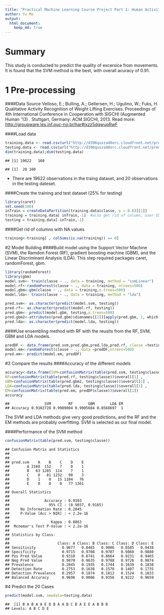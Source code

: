```yaml
---
title: "Practical Machine Learning Course Project Part 1: Human Activity Recognition"
author: Yu Mo
output: 
  html_document:
    keep_md: true
---
```


# Summary
This study is conducted to predict the quality of excersice from movements. It is found that the SVM method is the best, with overall acuracy of 0.91.   

# 1 Pre-processing
####Data Source 
Velloso, E.; Bulling, A.; Gellersen, H.; Ugulino, W.; Fuks, H. Qualitative Activity Recognition of Weight Lifting Exercises. Proceedings of 4th International Conference in Cooperation with SIGCHI (Augmented Human '13) . Stuttgart, Germany: ACM SIGCHI, 2013. Read more: http://groupware.les.inf.puc-rio.br/har#ixzz5dqwupRwF

####Load data

```r
training.data <- read.csv(url("http://d396qusza40orc.cloudfront.net/predmachlearn/pml-training.csv"), na.strings=c("NA","#DIV/0!",""))
testing.data <- read.csv(url("http://d396qusza40orc.cloudfront.net/predmachlearn/pml-testing.csv"), na.strings=c("NA","#DIV/0!",""))
dim(training.data);dim(testing.data)
```

```
## [1] 19622   160
```

```
## [1]  20 160
```
* There are 19622 observations in the traing dataset, and 20 observations in the testing dateset. 

####Create the training and test dataset (25% for testing)

```r
library(caret)
set.seed(100)
inTrain = createDataPartition(training.data$classe, p = 0.6)[[1]]
training = training.data[ inTrain,-1]  #also get rid of column, user ID
testing = training.data[-inTrain,-1]
```
####Get rid of columns with NA values 

```r
training<-training[ , colSums(is.na(training)) == 0]
```

#2 Model Building 
####Build model using the Support Vector Machine (SVM), the Ramdon Forest (RF), gradient boosting machine (GBM), and the Linear Discriminant Analysis (LDA). This step required packages caret, randomForest, gbm. 

```r
library(randomForest)
library(gbm)
model.svm<- train(classe ~ ., data = training, method = "svmLinear")
model.rf<-randomForest(classe ~ ., data = training, ntrees=500)
model.gbm<-gbm(classe ~ ., data = training,n.trees=500)
model.lda<- train(classe ~ ., data = training, method = "lda")

pred.svm<- as.character(predict(model.svm, testing))
pred.rf<- as.character(predict(model.rf, testing))
pred.gbm<- predict(model.gbm, testing,n.trees=500)
pred.gbm2<-attributes(pred.gbm)$dimnames[[2]][apply(pred.gbm, 1, which.max)]
pred.lda<- as.character(predict(model.lda, testing))
```
####Use ensembling method with RF with the reuslts from the RF, SVM, GBM and LDA models. 

```r
predDF <- data.frame(pred.svm,pred.gbm,pred.lda,pred.rf, classe =testing$classe)
model.em<-randomForest(classe ~ ., data =predDF,ntrees=500)
pred.em<- predict(model.em, predDF)
```

#3 Compare the results
####Accuracy of the different models

```r
accuracy<-data.frame(SVM=confusionMatrix(table(pred.svm, testing$classe))$overall[1],
RF=confusionMatrix(table(pred.rf, testing$classe))$overall[1] ,  
GBM=confusionMatrix(table(pred.gbm2, testing$classe))$overall[1] , 
LDA=confusionMatrix(table(pred.lda, testing$classe))$overall[1] , 
EM=confusionMatrix(table(pred.em, predDF$classe))$overall[1])
accuracy
```

```
##                SVM        RF       GBM       LDA EM
## Accuracy 0.9102728 0.9989804 0.9905684 0.8568697  1
```

The SVM and LDA methods give very good predictions, and the RF and the EM methods are probably overfitting. SVM is selected as our final model. 

####Performance of the SVM method   

```r
confusionMatrix(table(pred.svm, testing$classe))
```

```
## Confusion Matrix and Statistics
## 
##         
## pred.svm    A    B    C    D    E
##        A 2160  152    7    0    1
##        B   63 1285  114    7    1
##        C    8   81 1232   98    3
##        D    1    0   15 1104   76
##        E    0    0    0   77 1361
## 
## Overall Statistics
##                                           
##                Accuracy : 0.9103          
##                  95% CI : (0.9037, 0.9165)
##     No Information Rate : 0.2845          
##     P-Value [Acc > NIR] : < 2.2e-16       
##                                           
##                   Kappa : 0.8863          
##  Mcnemar's Test P-Value : < 2.2e-16       
## 
## Statistics by Class:
## 
##                      Class: A Class: B Class: C Class: D Class: E
## Sensitivity            0.9677   0.8465   0.9006   0.8585   0.9438
## Specificity            0.9715   0.9708   0.9707   0.9860   0.9880
## Pos Pred Value         0.9310   0.8741   0.8664   0.9231   0.9465
## Neg Pred Value         0.9870   0.9635   0.9788   0.9726   0.9874
## Prevalence             0.2845   0.1935   0.1744   0.1639   0.1838
## Detection Rate         0.2753   0.1638   0.1570   0.1407   0.1735
## Detection Prevalence   0.2957   0.1874   0.1812   0.1524   0.1833
## Balanced Accuracy      0.9696   0.9086   0.9356   0.9222   0.9659
```

#4 Predict the 20 Cases

```r
predict(model.svm, newdata=testing.data)
```

```
##  [1] B A B A A E D B A A B C B A E E A B B B
## Levels: A B C D E
```

